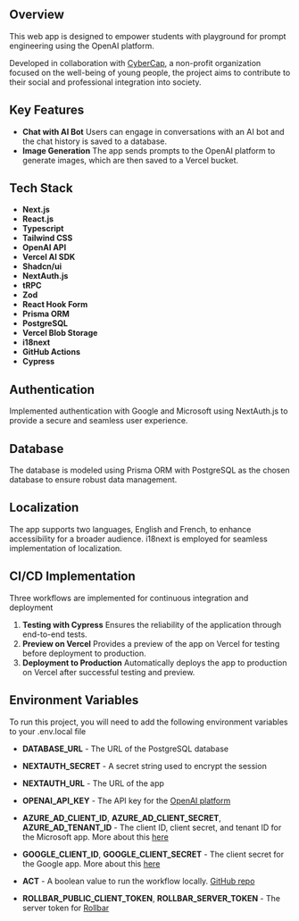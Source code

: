 ## Overview

This web app is designed to empower students with playground for prompt engineering using the OpenAI platform.

Developed in collaboration with [CyberCap](https//cybercap.qc.ca/), a non-profit organization focused on the well-being of young people, the project aims to contribute to their social and professional integration into society.

## Key Features

- **Chat with AI Bot** Users can engage in conversations with an AI bot and the chat history is saved to a database.
- **Image Generation** The app sends prompts to the OpenAI platform to generate images, which are then saved to a Vercel bucket.

## Tech Stack

- **Next.js**
- **React.js**
- **Typescript**
- **Tailwind CSS**
- **OpenAI API**
- **Vercel AI SDK**
- **Shadcn/ui**
- **NextAuth.js**
- **tRPC**
- **Zod**
- **React Hook Form**
- **Prisma ORM**
- **PostgreSQL**
- **Vercel Blob Storage**
- **i18next**
- **GitHub Actions**
- **Cypress**

## Authentication

Implemented authentication with Google and Microsoft using NextAuth.js to provide a secure and seamless user experience.

## Database

The database is modeled using Prisma ORM with PostgreSQL as the chosen database to ensure robust data management.

## Localization

The app supports two languages, English and French, to enhance accessibility for a broader audience. i18next is employed for seamless implementation of localization.

## CI/CD Implementation

Three workflows are implemented for continuous integration and deployment

1. **Testing with Cypress** Ensures the reliability of the application through end-to-end tests.
2. **Preview on Vercel** Provides a preview of the app on Vercel for testing before deployment to production.
3. **Deployment to Production** Automatically deploys the app to production on Vercel after successful testing and preview.

## Environment Variables

To run this project, you will need to add the following environment variables to your .env.local file

- **DATABASE_URL** - The URL of the PostgreSQL database
- **NEXTAUTH_SECRET** - A secret string used to encrypt the session
- **NEXTAUTH_URL** - The URL of the app
- **OPENAI_API_KEY** - The API key for the [OpenAI platform](https://platform.openai.com/docs/introduction)

- **AZURE_AD_CLIENT_ID**, **AZURE_AD_CLIENT_SECRET**, **AZURE_AD_TENANT_ID** - The client ID, client secret, and tenant ID for the Microsoft app. More about this [here](https://next-auth.js.org/providers/azure-ad)
- **GOOGLE_CLIENT_ID**, **GOOGLE_CLIENT_SECRET** - The client secret for the Google app. More about this [here](https://next-auth.js.org/providers/google)
- **ACT** - A boolean value to run the workflow locally. [GitHub repo](https://github.com/nektos/act)
- **ROLLBAR_PUBLIC_CLIENT_TOKEN**, **ROLLBAR_SERVER_TOKEN** - The server token for [Rollbar](https://rollbar.com)
